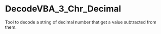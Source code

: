 # DecodeVBA_3_Chr_Decimal
Tool to decode a string of decimal number that get a value subtracted from them.
